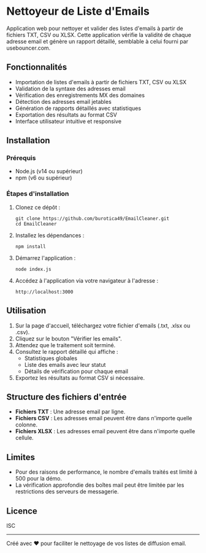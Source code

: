 # Nettoyeur de Liste d'Emails

Application web pour nettoyer et valider des listes d'emails à partir de fichiers TXT, CSV ou XLSX. Cette application vérifie la validité de chaque adresse email et génère un rapport détaillé, semblable à celui fourni par usebouncer.com.

## Fonctionnalités

- Importation de listes d'emails à partir de fichiers TXT, CSV ou XLSX
- Validation de la syntaxe des adresses email
- Vérification des enregistrements MX des domaines
- Détection des adresses email jetables
- Génération de rapports détaillés avec statistiques
- Exportation des résultats au format CSV
- Interface utilisateur intuitive et responsive

## Installation

### Prérequis

- Node.js (v14 ou supérieur)
- npm (v6 ou supérieur)

### Étapes d'installation

1. Clonez ce dépôt :
   ```
   git clone https://github.com/burotica49/EmailCleaner.git
   cd EmailCleaner
   ```

2. Installez les dépendances :
   ```
   npm install
   ```

3. Démarrez l'application :
   ```
   node index.js
   ```

4. Accédez à l'application via votre navigateur à l'adresse :
   ```
   http://localhost:3000
   ```

## Utilisation

1. Sur la page d'accueil, téléchargez votre fichier d'emails (.txt, .xlsx ou .csv).
2. Cliquez sur le bouton "Vérifier les emails".
3. Attendez que le traitement soit terminé.
4. Consultez le rapport détaillé qui affiche :
   - Statistiques globales
   - Liste des emails avec leur statut
   - Détails de vérification pour chaque email
5. Exportez les résultats au format CSV si nécessaire.

## Structure des fichiers d'entrée

- **Fichiers TXT** : Une adresse email par ligne.
- **Fichiers CSV** : Les adresses email peuvent être dans n'importe quelle colonne.
- **Fichiers XLSX** : Les adresses email peuvent être dans n'importe quelle cellule.

## Limites

- Pour des raisons de performance, le nombre d'emails traités est limité à 500 pour la démo.
- La vérification approfondie des boîtes mail peut être limitée par les restrictions des serveurs de messagerie.

## Licence

ISC

---

Créé avec ❤️ pour faciliter le nettoyage de vos listes de diffusion email. 
